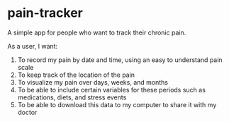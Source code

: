 # pain-tracker

A simple app for people who want to track their chronic pain.

As a user, I want:

1. To record my pain by date and time, using an easy to understand pain scale
2. To keep track of the location of the pain
3. To visualize my pain over days, weeks, and months
4. To be able to include certain variables for these periods such as medications, diets, and stress events
5. To be able to download this data to my computer to share it with my doctor
